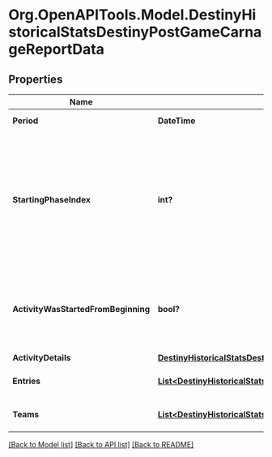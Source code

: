 # Org.OpenAPITools.Model.DestinyHistoricalStatsDestinyPostGameCarnageReportData

## Properties

Name | Type | Description | Notes
------------ | ------------- | ------------- | -------------
**Period** | **DateTime** | Date and time for the activity. | [optional] 
**StartingPhaseIndex** | **int?** | If this activity has \&quot;phases\&quot;, this is the phase at which the activity was started. This value is only valid for activities before the Beyond Light expansion shipped. Subsequent activities will not have a valid value here. | [optional] 
**ActivityWasStartedFromBeginning** | **bool?** | True if the activity was started from the beginning, if that information is available and the activity was played post Witch Queen release. | [optional] 
**ActivityDetails** | [**DestinyHistoricalStatsDestinyHistoricalStatsActivity**](DestinyHistoricalStatsDestinyHistoricalStatsActivity.md) |  | [optional] 
**Entries** | [**List&lt;DestinyHistoricalStatsDestinyPostGameCarnageReportEntry&gt;**](DestinyHistoricalStatsDestinyPostGameCarnageReportEntry.md) | Collection of players and their data for this activity. | [optional] 
**Teams** | [**List&lt;DestinyHistoricalStatsDestinyPostGameCarnageReportTeamEntry&gt;**](DestinyHistoricalStatsDestinyPostGameCarnageReportTeamEntry.md) | Collection of stats for the player in this activity. | [optional] 

[[Back to Model list]](../README.md#documentation-for-models) [[Back to API list]](../README.md#documentation-for-api-endpoints) [[Back to README]](../README.md)

